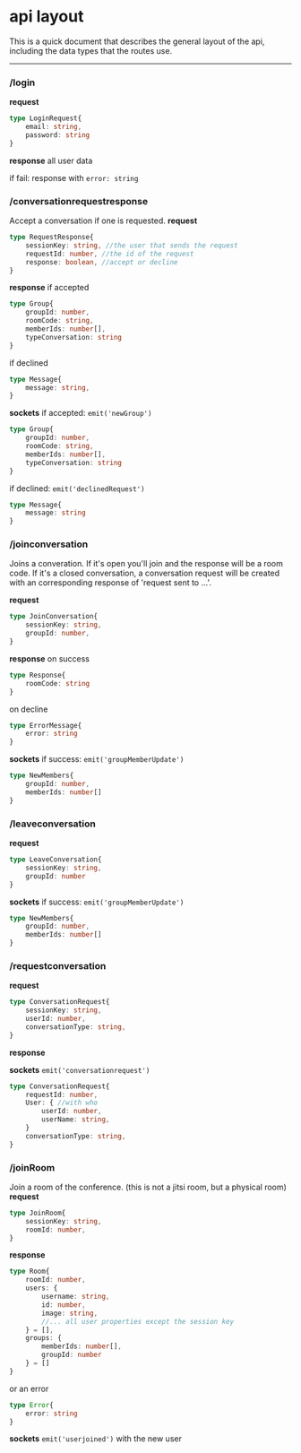 # api layout

This is a quick document that describes the general layout of the api, including the data types that the routes use.

------------------------------

### /login
**request**
```ts
type LoginRequest{
    email: string,
    password: string
}
```

**response**
all user data

if fail: response with `error: string`


### /conversationrequestresponse

Accept a conversation if one is requested.
**request**
```ts
type RequestResponse{
    sessionKey: string, //the user that sends the request
    requestId: number, //the id of the request
    response: boolean, //accept or decline
}
```

**response**
if accepted
```ts
type Group{
    groupId: number,
    roomCode: string,
    memberIds: number[],
    typeConversation: string
}
```
if declined
```ts
type Message{
    message: string,
}
```

**sockets**
if accepted: `emit('newGroup')`
```ts
type Group{
    groupId: number,
    roomCode: string,
    memberIds: number[],
    typeConversation: string
}
```

if declined: `emit('declinedRequest')`
```ts
type Message{
    message: string
}
```

### /joinconversation
Joins a converation. If it's open you'll join and the response will be a room code. If it's a closed conversation, a conversation request will be created with an corresponding response of 'request sent to ...'.

**request**
```ts
type JoinConversation{
    sessionKey: string,
    groupId: number,
}
```

**response**
on success
```ts
type Response{
    roomCode: string
}
```
on decline
```ts
type ErrorMessage{
    error: string
}
```

**sockets**
if success: `emit('groupMemberUpdate')`
```ts
type NewMembers{
    groupId: number,
    memberIds: number[]
}
```

### /leaveconversation

**request**
```ts
type LeaveConversation{
    sessionKey: string,
    groupId: number
}
```
**sockets**
if success: `emit('groupMemberUpdate')`
```ts
type NewMembers{
    groupId: number,
    memberIds: number[]
}
```

### /requestconversation

**request**
```ts
type ConversationRequest{
    sessionKey: string,
    userId: number,
    conversationType: string,
}
```


**response**

**sockets**
`emit('conversationrequest')`
```ts
type ConversationRequest{
    requestId: number,
    User: { //with who
        userId: number,
        userName: string,
    }
    conversationType: string,
}
```

### /joinRoom
Join a room of the conference. (this is not a jitsi room, but a physical room)
**request**
```ts
type JoinRoom{
    sessionKey: string,
    roomId: number,
}
```

**response**
```ts
type Room{
    roomId: number,
    users: {
        username: string,
        id: number,
        image: string,
        //... all user properties except the session key
    } = [],
    groups: {
        memberIds: number[],
        groupId: number
    } = []
}
```
or an error
```ts
type Error{
    error: string
}
```
**sockets**
`emit('userjoined')` with the new user
